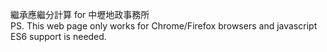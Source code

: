 繼承應繼分計算 for 中壢地政事務所 <br/>
PS. This web page only works for Chrome/Firefox browsers and javascript ES6 support is needed.
